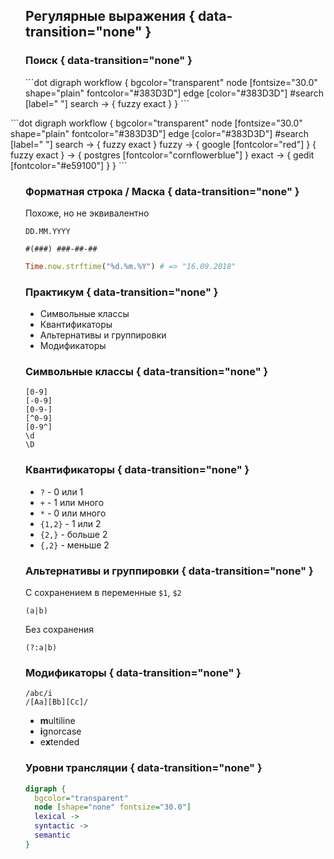 ## Регулярные выражения { data-transition="none" }

### Поиск { data-transition="none" }

<p class="fragment fade-out" data-fragment-index="1">
```dot
digraph workflow {
  bgcolor="transparent"
  node [fontsize="30.0" shape="plain" fontcolor="#383D3D"]
  edge [color="#383D3D"]
  #search [label=" "]
  search -> {
    fuzzy
    exact
  }
}
```
</p>

<p class="fragment" data-fragment-index="1" style="margin-left: -24px;">
```dot
digraph workflow {
  bgcolor="transparent"
  node [fontsize="30.0" shape="plain" fontcolor="#383D3D"]
  edge [color="#383D3D"]
  #search [label=" "]
  search -> {
    fuzzy
    exact
  }
  fuzzy -> {
    google [fontcolor="red"]
  }
  { fuzzy exact } -> {
    postgres [fontcolor="cornflowerblue"]
  }
  exact -> {
    gedit [fontcolor="#e59100"]
  }
}
```
</p>

### Форматная строка / Маска { data-transition="none" }

Похоже, но не эквивалентно

```
DD.MM.YYYY
```

```
#(###) ###-##-##
```

```ruby
Time.now.strftime("%d.%m.%Y") # => "16.09.2018"
```

### Практикум { data-transition="none" }

* Символьные классы
* Квантификаторы
* Альтернативы и группировки
* Модификаторы

### Символьные классы { data-transition="none" }

```regex
[0-9]
[-0-9]
[0-9-]
[^0-9]
[0-9^]
\d
\D
```

### Квантификаторы { data-transition="none" }

* `?` - 0 или 1
* `+` - 1 или много
* `*` - 0 или много
* `{1,2}` - 1 или 2
* `{2,}` - больше 2
* `{,2}` - меньше 2

### Альтернативы и группировки { data-transition="none" }

С сохранением в переменные `$1`, `$2`
```regex
(a|b)
```

Без сохранения

```regex
(?:a|b)
```

### Модификаторы { data-transition="none" }

```regex
/abc/i
/[Aa][Bb][Cc]/
```

* **m**ultiline
* **i**gnorcase
* e**x**tended

### Уровни трансляции { data-transition="none" }

```dot
digraph {
  bgcolor="transparent"
  node [shape="none" fontsize="30.0"]
  lexical ->
  syntactic ->
  semantic
}
```

<script type="text/javascript" src="regex-colorizer.js">
</script>

<script type="text/javascript">
RegexColorizer.colorizeAll();
</script>
